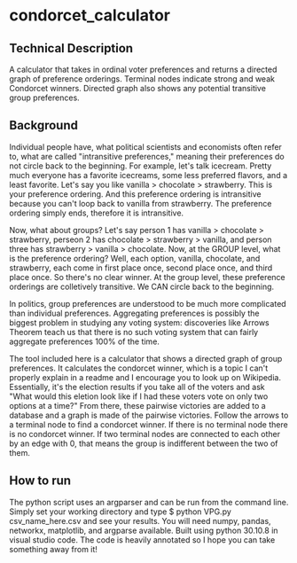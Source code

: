 # condorcet_calculator

## Technical Description
A calculator that takes in ordinal voter preferences and returns a directed graph of preference orderings. Terminal nodes indicate strong and weak Condorcet winners. Directed graph also shows any potential transitive group preferences.

## Background
Individual people have, what political scientists and economists often refer to, what are called "intransitive preferences," meaning their preferences do not circle back to the beginning. For example, let's talk icecream. Pretty much everyone has a favorite icecreams, some less preferred flavors, and a least favorite. Let's say you like vanilla > chocolate > strawberry. This is your preference ordering. And this preference ordering is intransitive because you can't loop back to vanilla from strawberry. The preference ordering simply ends, therefore it is intransitive.

Now, what about groups? Let's say person 1 has vanilla > chocolate > strawberry, perseon 2 has chocolate > strawberry > vanilla, and person three has strawberry > vanilla > chocolate. Now, at the GROUP level, what is the preference ordering? Well, each option, vanilla, chocolate, and strawberry, each come in first place once, second place once, and third place once. So there's no clear winner. At the group level, these preference orderings are colletively transitive. We CAN circle back to the beginning.

In politics, group preferences are understood to be much more complicated than individual preferences. Aggregating preferences is possibly the biggest problem in studying any voting system: discoveries like Arrows Theorem teach us that there is no such voting system that can fairly aggregate preferences 100% of the time. 

The tool included here is a calculator that shows a directed graph of group preferences. It calculates the condorcet winner, which is a topic I can't properly explain in a readme and I encourage you to look up on Wikipedia. Essentially, it's the election results if you take all of the voters and ask "What would this eletion look like if I had these voters vote on only two options at a time?" From there, these pairwise victories are added to a database and a graph is made of the pairwise victories. Follow the arrows to a terminal node to find a condorcet winner. If there is no terminal node there is no condorcet winner. If two terminal nodes are connected to each other by an edge with 0, that means the group is indifferent between the two of them.

## How to run
The python script uses an argparser and can be run from the command line. Simply set your working directory and type $ python VPG.py csv_name_here.csv and see your results. You will need numpy, pandas, networkx, matplotlib, and argparse available. Built using python 30.10.8 in visual studio code. The code is heavily annotated so I hope you can take something away from it!
